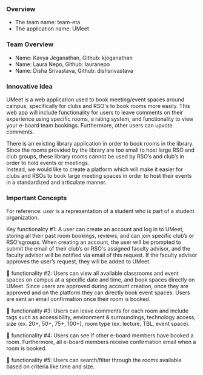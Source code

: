 ### Overview
- The team name: team-eta
- The application name: UMeet

### Team Overview 
- Name: Kavya Jeganathan, Github: kjeganathan
- Name: Laura Nepo, Github: lauranepo
- Name: Disha Srivastava, Github: dishsrivastava

### Innovative Idea

UMeet is a web application used to book meeting/event spaces around campus, specifically for clubs and RSO's to book rooms more easily.  This web app will include functionality for users to leave comments on their experience using specific rooms, a rating system, and functionality to view your e-board team bookings.  Furthermore, other users can upvote comments.

There is an existing library application in order to book rooms in the library.  Since the rooms provided by the library are too small to host large RSO and club groups, these library rooms cannot be used by RSO’s and club’s in order to hold events or meetings.  
Instead, we would like to create a platform which will make it easier for clubs and RSOs to book large meeting spaces in order to host their events in a standardized and articulate manner.

### Important Concepts

For reference: *user* is a representation of a student who is part of a student organization.

Key functionality #1: A user can create an account and log in to UMeet, storing all their past room bookings, reviews, and can join specific club’s or RSO'sgroups. When creating an account, the user will be prompted to submit the email of their club’s or RSO's assigned faculty advisor, and the faculty advisor will be notified via email of this request. If the faculty advisor approves the user’s request, they will be added to UMeet.   

🔑 functionality #2: Users can view all available classrooms and event spaces on campus at a specific date and time, and book spaces directly on UMeet. Since users are approved during account creation, once they are approved and on the platform they can directly book event spaces. Users are sent an email confirmation once their room is booked. 

🔑 functionality #3: Users can leave comments for each room and include tags such as accessibility, environment & surroundings, technology access, size (ex. 20+, 50+, 75+, 100+), room type (ex. lecture, TBL, event space). 

🔑 functionality #4: Users can see if other e-board members have booked a room.  Furthermore, all e-board members receive confirmation email when a room is booked.  

🔑 functionality #5: Users can search/filter through the rooms available based on criteria like time and size.  
